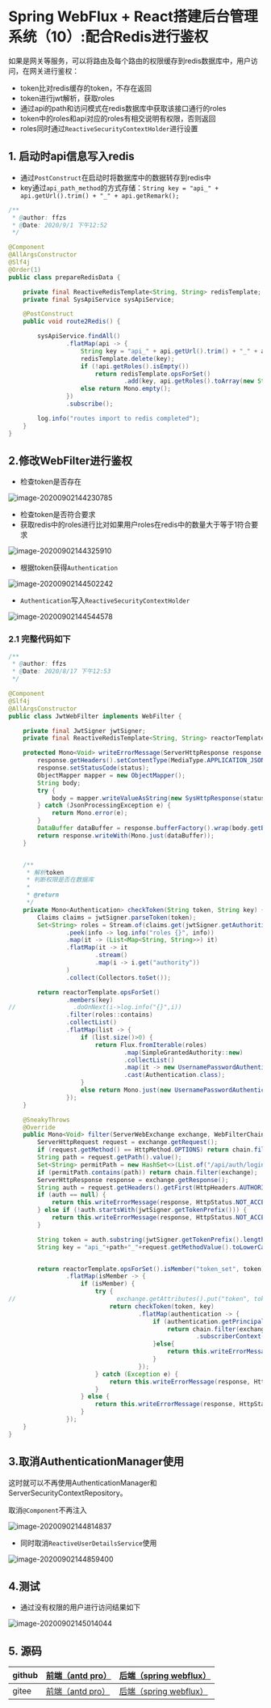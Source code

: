 # Spring WebFlux + React搭建后台管理系统（10）:配合Redis进行鉴权

如果是网关等服务，可以将路由及每个路由的权限缓存到redis数据库中，用户访问，在网关进行鉴权：

+ token比对redis缓存的token，不存在返回
+ token进行jwt解析，获取roles
+ 通过api的path和访问模式在redis数据库中获取该接口通行的roles
+ token中的roles和api对应的roles有相交说明有权限，否则返回
+ roles同时通过`ReactiveSecurityContextHolder`进行设置



## 1. 启动时api信息写入redis

+ 通过`PostConstruct`在启动时将数据库中的数据转存到redis中
+ key通过`api_path_method`的方式存储：`String key = "api_" + api.getUrl().trim() + "_" + api.getRemark();`

```java
/**
 * @author: ffzs
 * @Date: 2020/9/1 下午12:52
 */

@Component
@AllArgsConstructor
@Slf4j
@Order(1)
public class prepareRedisData {

    private final ReactiveRedisTemplate<String, String> redisTemplate;
    private final SysApiService sysApiService;

    @PostConstruct
    public void route2Redis() {

        sysApiService.findAll()
                .flatMap(api -> {
                    String key = "api_" + api.getUrl().trim() + "_" + api.getRemark();
                    redisTemplate.delete(key);
                    if (!api.getRoles().isEmpty())
                        return redisTemplate.opsForSet()
                                .add(key, api.getRoles().toArray(new String[0]));
                    else return Mono.empty();
                })
                .subscribe();

        log.info("routes import to redis completed");
    }
}
```

## 2.修改WebFilter进行鉴权

+ 检查token是否存在

![image-20200902144230785](README.assets/image-20200902144230785.png)

+ 检查token是否符合要求
+ 获取redis中的roles进行比对如果用户roles在redis中的数量大于等于1符合要求

![image-20200902144325910](README.assets/image-20200902144325910.png)

+ 根据token获得`Authentication`

![image-20200902144502242](README.assets/image-20200902144502242.png)

+ `Authentication`写入`ReactiveSecurityContextHolder`

![image-20200902144544578](README.assets/image-20200902144544578.png)

### 2.1 完整代码如下

```java
/**
 * @author: ffzs
 * @Date: 2020/8/17 下午12:53
 */

@Component
@Slf4j
@AllArgsConstructor
public class JwtWebFilter implements WebFilter {

    private final JwtSigner jwtSigner;
    private final ReactiveRedisTemplate<String, String> reactorTemplate;

    protected Mono<Void> writeErrorMessage(ServerHttpResponse response, HttpStatus status, String msg) {
        response.getHeaders().setContentType(MediaType.APPLICATION_JSON);
        response.setStatusCode(status);
        ObjectMapper mapper = new ObjectMapper();
        String body;
        try {
            body = mapper.writeValueAsString(new SysHttpResponse(status.value(), msg, null));
        } catch (JsonProcessingException e) {
            return Mono.error(e);
        }
        DataBuffer dataBuffer = response.bufferFactory().wrap(body.getBytes(StandardCharsets.UTF_8));
        return response.writeWith(Mono.just(dataBuffer));
    }


    /**
     * 解析token
     * 判断权限是否在数据库
     *
     * @return
     */
    private Mono<Authentication> checkToken(String token, String key) {
        Claims claims = jwtSigner.parseToken(token);
        Set<String> roles = Stream.of(claims.get(jwtSigner.getAuthoritiesTag()))
                .peek(info -> log.info("roles {}", info))
                .map(it -> (List<Map<String, String>>) it)
                .flatMap(it -> it
                        .stream()
                        .map(i -> i.get("authority"))
                )
                .collect(Collectors.toSet());

        return reactorTemplate.opsForSet()
                .members(key)
//                .doOnNext(i->log.info("{}",i))
                .filter(roles::contains)
                .collectList()
                .flatMap(list -> {
                    if (list.size()>0) {
                        return Flux.fromIterable(roles)
                                .map(SimpleGrantedAuthority::new)
                                .collectList()
                                .map(it -> new UsernamePasswordAuthenticationToken(claims.getSubject(), null, it))
                                .cast(Authentication.class);
                    }
                    else return Mono.just(new UsernamePasswordAuthenticationToken(null, null));
                });
    }

    @SneakyThrows
    @Override
    public Mono<Void> filter(ServerWebExchange exchange, WebFilterChain chain) {
        ServerHttpRequest request = exchange.getRequest();
        if (request.getMethod() == HttpMethod.OPTIONS) return chain.filter(exchange);
        String path = request.getPath().value();
        Set<String> permitPath = new HashSet<>(List.of("/api/auth/login", "/api/auth/logout"));
        if (permitPath.contains(path)) return chain.filter(exchange);
        ServerHttpResponse response = exchange.getResponse();
        String auth = request.getHeaders().getFirst(HttpHeaders.AUTHORIZATION);
        if (auth == null) {
            return this.writeErrorMessage(response, HttpStatus.NOT_ACCEPTABLE, "没有携带token");
        } else if (!auth.startsWith(jwtSigner.getTokenPrefix())) {
            return this.writeErrorMessage(response, HttpStatus.NOT_ACCEPTABLE, "token 没有以" + jwtSigner.getTokenPrefix() + "开始");
        }

        String token = auth.substring(jwtSigner.getTokenPrefix().length());
        String key = "api_"+path+"_"+request.getMethodValue().toLowerCase();


        return reactorTemplate.opsForSet().isMember("token_set", token)
                .flatMap(isMember -> {
                    if (isMember) {
                        try {
//                            exchange.getAttributes().put("token", token);
                            return checkToken(token, key)
                                    .flatMap(authentication -> {
                                        if (authentication.getPrincipal() != null) {
                                            return chain.filter(exchange)
                                                    .subscriberContext(ReactiveSecurityContextHolder.withAuthentication(authentication));
                                        }else{
                                            return this.writeErrorMessage(response, HttpStatus.INTERNAL_SERVER_ERROR, "访问解析成功，但是么有权限");
                                        }
                                    });
                        } catch (Exception e) {
                            return this.writeErrorMessage(response, HttpStatus.INTERNAL_SERVER_ERROR, e.getMessage());
                        }
                    } else {
                        return this.writeErrorMessage(response, HttpStatus.UNAUTHORIZED, "非法token，没有发布过该token，或已经删除");
                    }
                });
    }
}
```

## 3.取消AuthenticationManager使用

这时就可以不再使用AuthenticationManager和ServerSecurityContextRepository。

取消`@Component`不再注入

![image-20200902144814837](README.assets/image-20200902144814837.png)



+ 同时取消`ReactiveUserDetailsService`使用

![image-20200902144859400](README.assets/image-20200902144859400.png)

## 4.测试

+ 通过没有权限的用户进行访问结果如下

![image-20200902145014044](README.assets/image-20200902145014044.png)

## 5. 源码

| github | [前端（antd pro）](https://github.com/ffzs/System_app_antdpro_fore-end) | [后端（spring webflux）](https://github.com/ffzs/System_app_webflux_react) |
| ------ | ------------------------------------------------------------ | ------------------------------------------------------------ |
| gitee  | [前端（antd pro）](https://gitee.com/ffzs/System_app_antdpro_fore-end) | [后端（spring webflux）](https://gitee.com/ffzs/System_app_webflux_react) |